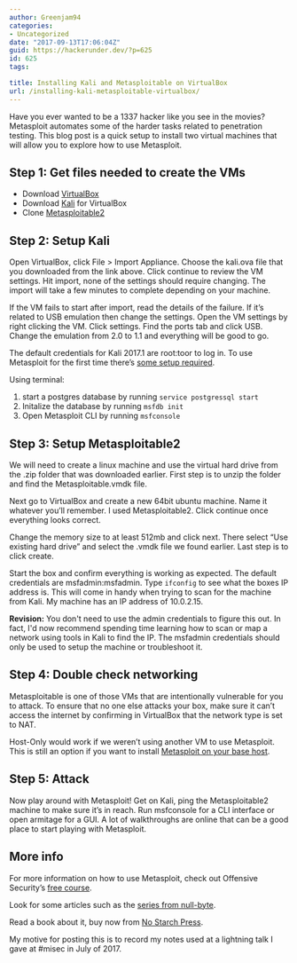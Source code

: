 ```yaml
---
author: Greenjam94
categories:
- Uncategorized
date: "2017-09-13T17:06:04Z"
guid: https://hackerunder.dev/?p=625
id: 625
tags:

title: Installing Kali and Metasploitable on VirtualBox
url: /installing-kali-metasploitable-virtualbox/
---
```


Have you ever wanted to be a 1337 hacker like you see in the movies? Metasploit automates some of the harder tasks related to penetration testing. This blog post is a quick setup to install two virtual machines that will allow you to explore how to use Metasploit.

## Step 1: Get files needed to create the VMs

- Download [VirtualBox](https://www.virtualbox.org/wiki/Downloads)
- Download [Kali](https://images.offensive-security.com/virtual-images/Kali-Linux-2017.1-vbox-amd64.ova) for VirtualBox
- Clone [Metasploitable2](https://sourceforge.net/projects/metasploitable/files/latest/download)

## Step 2: Setup Kali

Open VirtualBox, click File > Import Appliance. Choose the kali.ova file that you downloaded from the link above. Click continue to review the VM settings. Hit import, none of the settings should require changing. The import will take a few minutes to complete depending on your machine.

If the VM fails to start after import, read the details of the failure. If it’s related to USB emulation then change the settings. Open the VM settings by right clicking the VM. Click settings. Find the ports tab and click USB. Change the emulation from 2.0 to 1.1 and everything will be good to go.

The default credentials for Kali 2017.1 are root:toor to log in. To use Metasploit for the first time there’s [some setup required](https://docs.kali.org/general-use/starting-metasploit-framework-in-kali).

Using terminal:
1. start a postgres database by running `service postgressql start`
2. Initalize the database by running `msfdb init`
3. Open Metasploit CLI by running `msfconsole`

## Step 3: Setup Metasploitable2

We will need to create a linux machine and use the virtual hard drive from the .zip folder that was downloaded earlier. First step is to unzip the folder and find the Metasploitable.vmdk file.

Next go to VirtualBox and create a new 64bit ubuntu machine. Name it whatever you’ll remember. I used Metasploitable2. Click continue once everything looks correct.

Change the memory size to at least 512mb and click next. There select “Use existing hard drive” and select the .vmdk file we found earlier. Last step is to click create.

Start the box and confirm everything is working as expected. The default credentials are msfadmin:msfadmin. Type `ifconfig` to see what the boxes IP address is. This will come in handy when trying to scan for the machine from Kali. My machine has an IP address of 10.0.2.15.

**Revision:** You don't need to use the admin credentials to figure this out. In fact, I'd now recommend spending time learning how to scan or map a network using tools in Kali to find the IP. The msfadmin credentials should only be used to setup the machine or troubleshoot it.

## Step 4: Double check networking

Metasploitable is one of those VMs that are intentionally vulnerable for you to attack. To ensure that no one else attacks your box, make sure it can’t access the internet by confirming in VirtualBox that the network type is set to NAT.

Host-Only would work if we weren’t using another VM to use Metasploit. This is still an option if you want to install [Metasploit on your base host](https://www.rapid7.com/products/metasploit/).

## Step 5: Attack

Now play around with Metasploit! Get on Kali, ping the Metasploitable2 machine to make sure it’s in reach. Run msfconsole for a CLI interface or open armitage for a GUI. A lot of walkthroughs are online that can be a good place to start playing with Metasploit.

## More info

For more information on how to use Metasploit, check out Offensive Security’s [free course](https://www.offensive-security.com/metasploit-unleashed/).

Look for some articles such as the [series from null-byte](https://null-byte.wonderhowto.com/how-to/metasploit-basics/).

Read a book about it, buy now from [No Starch Press](https://www.nostarch.com/metasploit).

My motive for posting this is to record my notes used at a lightning talk I gave at #misec in July of 2017.
